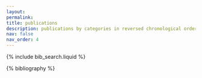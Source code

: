 ```yaml
---
layout: 
permalink: 
title: publications
description: publications by categories in reversed chronological order. generated by jekyll-scholar.
nav: false
nav_order: 4
---
```


<!-- _pages/publications.md -->

<!-- Bibsearch Feature -->

{% include bib_search.liquid %}

<div class="publications">

{% bibliography %}

</div>
